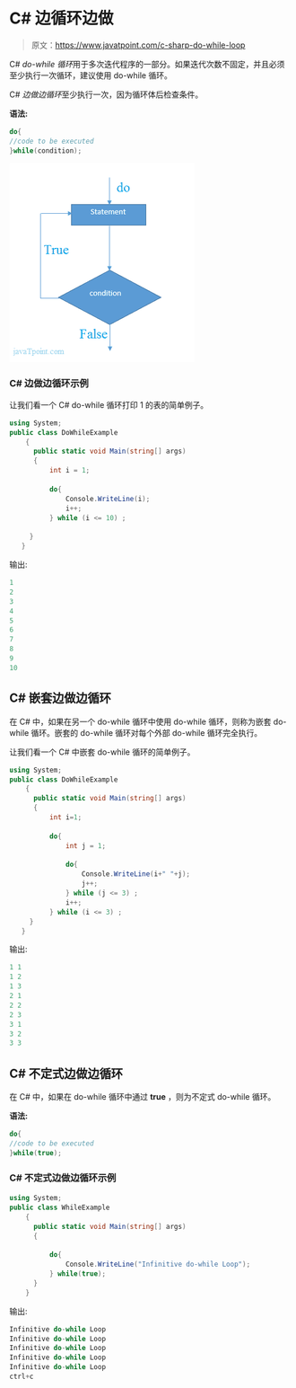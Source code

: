 # C# 边循环边做

> 原文：<https://www.javatpoint.com/c-sharp-do-while-loop>

C# *do-while 循环*用于多次迭代程序的一部分。如果迭代次数不固定，并且必须至少执行一次循环，建议使用 do-while 循环。

C# *边做边循环*至少执行一次，因为循环体后检查条件。

**语法:**

```cs
do{
//code to be executed
}while(condition);

```

![flowchart of do while loop in C#](img/83e58cc5626ff5a1ca970d404d98841c.png)

### C# 边做边循环示例

让我们看一个 C# do-while 循环打印 1 的表的简单例子。

```cs
using System;
public class DoWhileExample
    {
      public static void Main(string[] args)
      {
          int i = 1;

          do{
              Console.WriteLine(i);
              i++;
          } while (i <= 10) ;

     }
   }

```

输出:

```cs
1
2
3
4
5
6
7
8
9
10

```

## C# 嵌套边做边循环

在 C# 中，如果在另一个 do-while 循环中使用 do-while 循环，则称为嵌套 do-while 循环。嵌套的 do-while 循环对每个外部 do-while 循环完全执行。

让我们看一个 C# 中嵌套 do-while 循环的简单例子。

```cs
using System;
public class DoWhileExample
    {
      public static void Main(string[] args)
      {
          int i=1;  

          do{
              int j = 1;

              do{
                  Console.WriteLine(i+" "+j);
                  j++;
              } while (j <= 3) ;
              i++;
          } while (i <= 3) ;  
     }
   }

```

输出:

```cs
1 1
1 2
1 3
2 1
2 2 
2 3
3 1
3 2
3 3

```

## C# 不定式边做边循环

在 C# 中，如果在 do-while 循环中通过 **true** ，则为不定式 do-while 循环。

**语法:**

```cs
do{
//code to be executed
}while(true);

```

### C# 不定式边做边循环示例

```cs
using System;
public class WhileExample
    {
      public static void Main(string[] args)
      {

          do{
              Console.WriteLine("Infinitive do-while Loop");
          } while(true); 
      }
    }

```

输出:

```cs
Infinitive do-while Loop 
Infinitive do-while Loop
Infinitive do-while Loop
Infinitive do-while Loop
Infinitive do-while Loop
ctrl+c

```